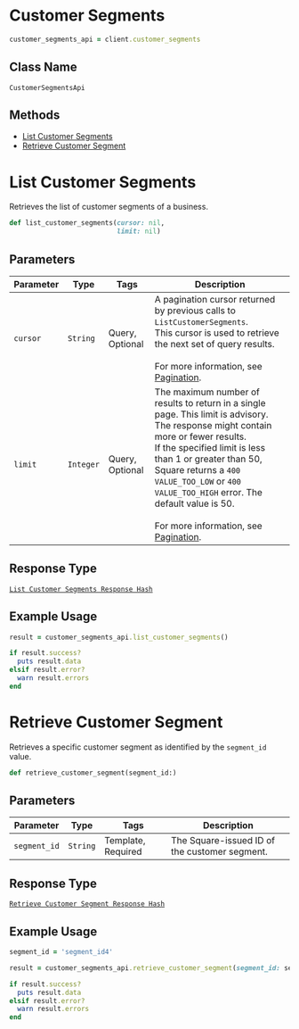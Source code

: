 # Customer Segments

```ruby
customer_segments_api = client.customer_segments
```

## Class Name

`CustomerSegmentsApi`

## Methods

* [List Customer Segments](../../doc/api/customer-segments.md#list-customer-segments)
* [Retrieve Customer Segment](../../doc/api/customer-segments.md#retrieve-customer-segment)


# List Customer Segments

Retrieves the list of customer segments of a business.

```ruby
def list_customer_segments(cursor: nil,
                           limit: nil)
```

## Parameters

| Parameter | Type | Tags | Description |
|  --- | --- | --- | --- |
| `cursor` | `String` | Query, Optional | A pagination cursor returned by previous calls to `ListCustomerSegments`.<br>This cursor is used to retrieve the next set of query results.<br><br>For more information, see [Pagination](https://developer.squareup.com/docs/build-basics/common-api-patterns/pagination). |
| `limit` | `Integer` | Query, Optional | The maximum number of results to return in a single page. This limit is advisory. The response might contain more or fewer results.<br>If the specified limit is less than 1 or greater than 50, Square returns a `400 VALUE_TOO_LOW` or `400 VALUE_TOO_HIGH` error. The default value is 50.<br><br>For more information, see [Pagination](https://developer.squareup.com/docs/build-basics/common-api-patterns/pagination). |

## Response Type

[`List Customer Segments Response Hash`](../../doc/models/list-customer-segments-response.md)

## Example Usage

```ruby
result = customer_segments_api.list_customer_segments()

if result.success?
  puts result.data
elsif result.error?
  warn result.errors
end
```


# Retrieve Customer Segment

Retrieves a specific customer segment as identified by the `segment_id` value.

```ruby
def retrieve_customer_segment(segment_id:)
```

## Parameters

| Parameter | Type | Tags | Description |
|  --- | --- | --- | --- |
| `segment_id` | `String` | Template, Required | The Square-issued ID of the customer segment. |

## Response Type

[`Retrieve Customer Segment Response Hash`](../../doc/models/retrieve-customer-segment-response.md)

## Example Usage

```ruby
segment_id = 'segment_id4'

result = customer_segments_api.retrieve_customer_segment(segment_id: segment_id)

if result.success?
  puts result.data
elsif result.error?
  warn result.errors
end
```

